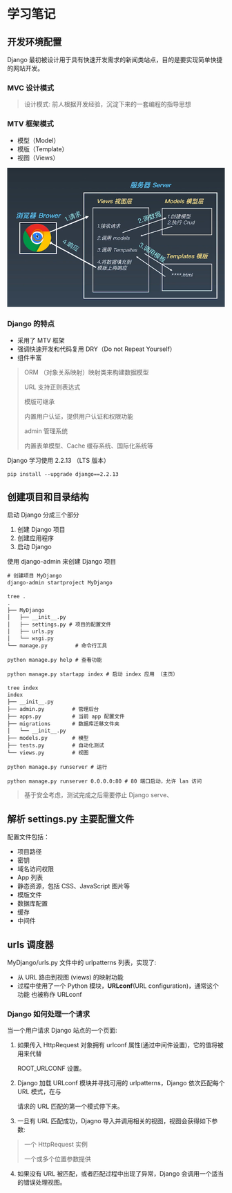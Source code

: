 # 学习笔记

## 开发环境配置

Django 最初被设计用于具有快速开发需求的新闻类站点，目的是要实现简单快捷的网站开发。

### MVC 设计模式 

>  设计模式: 前人根据开发经验，沉淀下来的一套编程的指导思想

### MTV 框架模式

* 模型（Model）
* 模版（Template）
* 视图（Views）

![image-20200801180629213](./image-20200801180629213.png)

### Django 的特点

* 采用了 MTV 框架
* 强调快速开发和代码复用 DRY（Do not Repeat Yourself）
* 组件丰富

> ORM （对象关系映射）映射类来构建数据模型
>
> URL 支持正则表达式
>
> 模版可继承
>
> 内置用户认证，提供用户认证和权限功能
>
> admin 管理系统
>
> 内置表单模型、Cache 缓存系统、国际化系统等

Django 学习使用 2.2.13 （LTS 版本）

```shell
pip install --upgrade django==2.2.13

```

## 创建项目和目录结构

启动 Django 分成三个部分

1. 创建 Django 项目
2. 创建应用程序
3. 启动 Django

使用 django-admin 来创建 Django 项目

```shell
# 创建项目 MyDjango
django-admin startproject MyDjango

tree .
.
├── MyDjango
│   ├── __init__.py
│   ├── settings.py # 项目的配置文件
│   ├── urls.py
│   └── wsgi.py
└── manage.py	      # 命令行工具 

python manage.py help # 查看功能

python manage.py startapp index # 启动 index 应用 （主页）

tree index 
index
├── __init__.py
├── admin.py         # 管理后台
├── apps.py          # 当前 app 配置文件
├── migrations       # 数据库迁移文件夹
│   └── __init__.py
├── models.py        # 模型
├── tests.py         # 自动化测试
└── views.py         # 视图

python manage.py runserver # 运行

python manage.py runserver 0.0.0.0:80 # 80 端口启动，允许 lan 访问

```

> 基于安全考虑，测试完成之后需要停止 Django serve、

## 解析 settings.py 主要配置文件

配置文件包括：

* 项目路径
* 密钥
* 域名访问权限
* App 列表
* 静态资源，包括 CSS、JavaScript 图片等
* 模版文件
* 数据库配置
* 缓存
* 中间件

## urls 调度器

MyDjango/urls.py 文件中的 urlpatterns 列表，实现了:

* 从 URL 路由到视图 (views) 的映射功能
* 过程中使用了一个 Python 模块，**URLconf**(URL configuration)，通常这个功能 也被称作 URLconf

### Django 如何处理一个请求

当一个用户请求 Django 站点的一个页面:

1. 如果传入 HttpRequest 对象拥有 urlconf 属性(通过中间件设置)，它的值将被用来代替

   ROOT_URLCONF 设置。

2. Django 加载 URLconf 模块并寻找可用的 urlpatterns，Django 依次匹配每个 URL 模式，在与

   请求的 URL 匹配的第一个模式停下来。

3. 一旦有 URL 匹配成功，Djagno 导入并调用相关的视图，视图会获得如下参数:

>  一个 HttpRequest 实例
>
> 一个或多个位置参数提供

4. 如果没有 URL 被匹配，或者匹配过程中出现了异常，Django 会调用一个适当的错误处理视图。